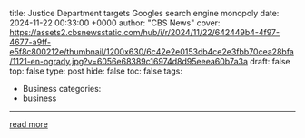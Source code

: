 title: Justice Department targets Googles search engine monopoly
date: 2024-11-22 00:33:00 +0000
author: "CBS News"
cover: https://assets2.cbsnewsstatic.com/hub/i/r/2024/11/22/642449b4-4f97-4677-a9ff-e5f8c800212e/thumbnail/1200x630/6c42e2e0153db4ce2e3fbb70cea28bfa/1121-en-ogrady.jpg?v=6056e68389c16974d8d95eeea60b7a3a
draft: false
top: false
type: post
hide: false
toc: false
tags:
  - Business
categories:
  - business
---



[read more](https://www.cbsnews.com/video/justice-department-targets-googles-search-engine-monopoly/)
